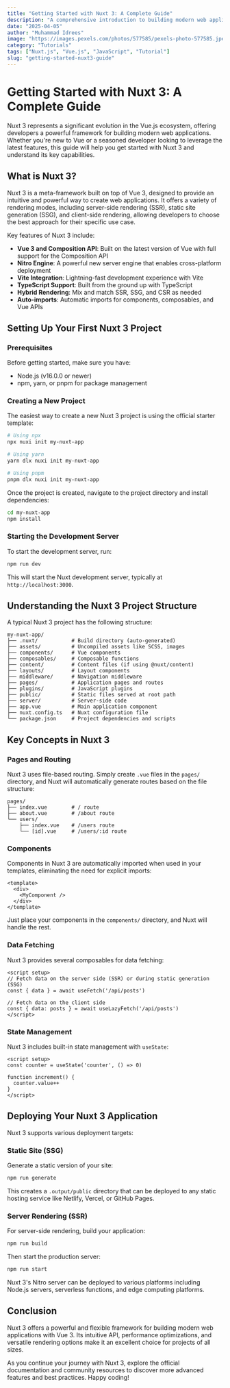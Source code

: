 ```yaml
---
title: "Getting Started with Nuxt 3: A Complete Guide"
description: "A comprehensive introduction to building modern web applications with Nuxt 3 and its powerful features."
date: "2025-04-05"
author: "Muhammad Idrees"
image: "https://images.pexels.com/photos/577585/pexels-photo-577585.jpeg"
category: "Tutorials"
tags: ["Nuxt.js", "Vue.js", "JavaScript", "Tutorial"]
slug: "getting-started-nuxt3-guide"
---
```


# Getting Started with Nuxt 3: A Complete Guide

Nuxt 3 represents a significant evolution in the Vue.js ecosystem, offering developers a powerful framework for building modern web applications. Whether you're new to Vue or a seasoned developer looking to leverage the latest features, this guide will help you get started with Nuxt 3 and understand its key capabilities.

## What is Nuxt 3?

Nuxt 3 is a meta-framework built on top of Vue 3, designed to provide an intuitive and powerful way to create web applications. It offers a variety of rendering modes, including server-side rendering (SSR), static site generation (SSG), and client-side rendering, allowing developers to choose the best approach for their specific use case.

Key features of Nuxt 3 include:

- **Vue 3 and Composition API**: Built on the latest version of Vue with full support for the Composition API
- **Nitro Engine**: A powerful new server engine that enables cross-platform deployment
- **Vite Integration**: Lightning-fast development experience with Vite
- **TypeScript Support**: Built from the ground up with TypeScript
- **Hybrid Rendering**: Mix and match SSR, SSG, and CSR as needed
- **Auto-imports**: Automatic imports for components, composables, and Vue APIs

## Setting Up Your First Nuxt 3 Project

### Prerequisites

Before getting started, make sure you have:

- Node.js (v16.0.0 or newer)
- npm, yarn, or pnpm for package management

### Creating a New Project

The easiest way to create a new Nuxt 3 project is using the official starter template:

```bash
# Using npx
npx nuxi init my-nuxt-app

# Using yarn
yarn dlx nuxi init my-nuxt-app

# Using pnpm
pnpm dlx nuxi init my-nuxt-app
```

Once the project is created, navigate to the project directory and install dependencies:

```bash
cd my-nuxt-app
npm install
```

### Starting the Development Server

To start the development server, run:

```bash
npm run dev
```

This will start the Nuxt development server, typically at `http://localhost:3000`.

## Understanding the Nuxt 3 Project Structure

A typical Nuxt 3 project has the following structure:

```
my-nuxt-app/
├── .nuxt/           # Build directory (auto-generated)
├── assets/          # Uncompiled assets like SCSS, images
├── components/      # Vue components
├── composables/     # Composable functions
├── content/         # Content files (if using @nuxt/content)
├── layouts/         # Layout components
├── middleware/      # Navigation middleware
├── pages/           # Application pages and routes
├── plugins/         # JavaScript plugins
├── public/          # Static files served at root path
├── server/          # Server-side code
├── app.vue          # Main application component
├── nuxt.config.ts   # Nuxt configuration file
└── package.json     # Project dependencies and scripts
```

## Key Concepts in Nuxt 3

### Pages and Routing

Nuxt 3 uses file-based routing. Simply create `.vue` files in the `pages/` directory, and Nuxt will automatically generate routes based on the file structure:

```
pages/
├── index.vue        # / route
├── about.vue        # /about route
└── users/
    ├── index.vue    # /users route
    └── [id].vue     # /users/:id route
```

### Components

Components in Nuxt 3 are automatically imported when used in your templates, eliminating the need for explicit imports:

```vue
<template>
  <div>
    <MyComponent />
  </div>
</template>
```

Just place your components in the `components/` directory, and Nuxt will handle the rest.

### Data Fetching

Nuxt 3 provides several composables for data fetching:

```vue
<script setup>
// Fetch data on the server side (SSR) or during static generation (SSG)
const { data } = await useFetch('/api/posts')

// Fetch data on the client side
const { data: posts } = await useLazyFetch('/api/posts')
</script>
```

### State Management

Nuxt 3 includes built-in state management with `useState`:

```vue
<script setup>
const counter = useState('counter', () => 0)

function increment() {
  counter.value++
}
</script>
```

## Deploying Your Nuxt 3 Application

Nuxt 3 supports various deployment targets:

### Static Site (SSG)

Generate a static version of your site:

```bash
npm run generate
```

This creates a `.output/public` directory that can be deployed to any static hosting service like Netlify, Vercel, or GitHub Pages.

### Server Rendering (SSR)

For server-side rendering, build your application:

```bash
npm run build
```

Then start the production server:

```bash
npm run start
```

Nuxt 3's Nitro server can be deployed to various platforms including Node.js servers, serverless functions, and edge computing platforms.

## Conclusion

Nuxt 3 offers a powerful and flexible framework for building modern web applications with Vue 3. Its intuitive API, performance optimizations, and versatile rendering options make it an excellent choice for projects of all sizes.

As you continue your journey with Nuxt 3, explore the official documentation and community resources to discover more advanced features and best practices. Happy coding!
